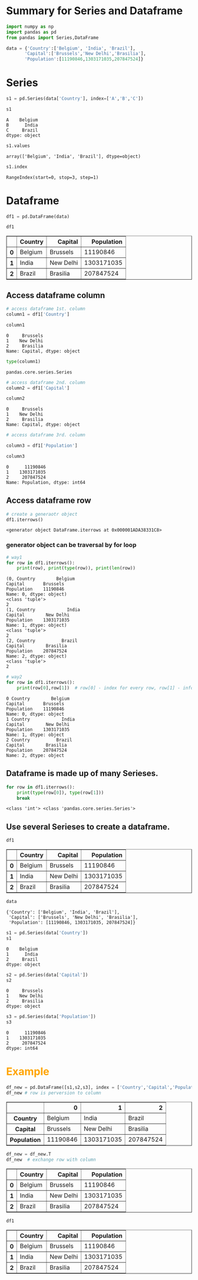 # Summary for Series and Dataframe


```python
import numpy as np
import pandas as pd
from pandas import Series,DataFrame
```


```python
data = {'Country':['Belgium', 'India', 'Brazil'],
       'Capital':['Brussels','New Delhi','Brasilia'],
       'Population':[11190846,1303171035,207847524]}
```

# Series


```python
s1 = pd.Series(data['Country'], index=['A','B','C'])
```


```python
s1
```




    A    Belgium
    B      India
    C     Brazil
    dtype: object




```python
s1.values
```




    array(['Belgium', 'India', 'Brazil'], dtype=object)




```python
s1.index
```




    RangeIndex(start=0, stop=3, step=1)



# Dataframe


```python
df1 = pd.DataFrame(data)
```


```python
df1
```




<div>
<style scoped>
    .dataframe tbody tr th:only-of-type {
        vertical-align: middle;
    }

    .dataframe tbody tr th {
        vertical-align: top;
    }
    
    .dataframe thead th {
        text-align: right;
    }
</style>
<table border="1" class="dataframe">
  <thead>
    <tr style="text-align: right;">
      <th></th>
      <th>Country</th>
      <th>Capital</th>
      <th>Population</th>
    </tr>
  </thead>
  <tbody>
    <tr>
      <th>0</th>
      <td>Belgium</td>
      <td>Brussels</td>
      <td>11190846</td>
    </tr>
    <tr>
      <th>1</th>
      <td>India</td>
      <td>New Delhi</td>
      <td>1303171035</td>
    </tr>
    <tr>
      <th>2</th>
      <td>Brazil</td>
      <td>Brasilia</td>
      <td>207847524</td>
    </tr>
  </tbody>
</table>
</div>



## Access dataframe column


```python
# access dataframe 1st. column
column1 = df1['Country']
```


```python
column1
```




    0     Brussels
    1    New Delhi
    2     Brasilia
    Name: Capital, dtype: object




```python
type(column1) 
```




    pandas.core.series.Series




```python
# access dataframe 2nd. column
column2 = df1['Capital']
```


```python
column2
```




    0     Brussels
    1    New Delhi
    2     Brasilia
    Name: Capital, dtype: object




```python
# access dataframe 3rd. column
```


```python
column3 = df1['Population']
```


```python
column3
```




    0      11190846
    1    1303171035
    2     207847524
    Name: Population, dtype: int64



## Access dataframe row


```python
# create a generaotr object
df1.iterrows()
```




    <generator object DataFrame.iterrows at 0x000001ADA38331C8>



### generator object can be traversal by for loop


```python
# way1
for row in df1.iterrows():
    print(row), print(type(row)), print(len(row))
```

    (0, Country        Belgium
    Capital       Brussels
    Population    11190846
    Name: 0, dtype: object)
    <class 'tuple'>
    2
    (1, Country            India
    Capital        New Delhi
    Population    1303171035
    Name: 1, dtype: object)
    <class 'tuple'>
    2
    (2, Country          Brazil
    Capital        Brasilia
    Population    207847524
    Name: 2, dtype: object)
    <class 'tuple'>
    2



```python
# way2
for row in df1.iterrows():
    print(row[0],row[1])  # row[0] - index for every row, row[1] - information for every row
```

    0 Country        Belgium
    Capital       Brussels
    Population    11190846
    Name: 0, dtype: object
    1 Country            India
    Capital        New Delhi
    Population    1303171035
    Name: 1, dtype: object
    2 Country          Brazil
    Capital        Brasilia
    Population    207847524
    Name: 2, dtype: object


## Dataframe is made up of many Serieses.


```python
for row in df1.iterrows():
    print(type(row[0]), type(row[1]))
    break
```

    <class 'int'> <class 'pandas.core.series.Series'>


## Use several Serieses to create a dataframe.


```python
df1
```




<div>
<style scoped>
    .dataframe tbody tr th:only-of-type {
        vertical-align: middle;
    }

    .dataframe tbody tr th {
        vertical-align: top;
    }
    
    .dataframe thead th {
        text-align: right;
    }
</style>
<table border="1" class="dataframe">
  <thead>
    <tr style="text-align: right;">
      <th></th>
      <th>Country</th>
      <th>Capital</th>
      <th>Population</th>
    </tr>
  </thead>
  <tbody>
    <tr>
      <th>0</th>
      <td>Belgium</td>
      <td>Brussels</td>
      <td>11190846</td>
    </tr>
    <tr>
      <th>1</th>
      <td>India</td>
      <td>New Delhi</td>
      <td>1303171035</td>
    </tr>
    <tr>
      <th>2</th>
      <td>Brazil</td>
      <td>Brasilia</td>
      <td>207847524</td>
    </tr>
  </tbody>
</table>
</div>




```python
data
```




    {'Country': ['Belgium', 'India', 'Brazil'],
     'Capital': ['Brussels', 'New Delhi', 'Brasilia'],
     'Population': [11190846, 1303171035, 207847524]}




```python
s1 = pd.Series(data['Country'])
s1
```




    0    Belgium
    1      India
    2     Brazil
    dtype: object




```python
s2 = pd.Series(data['Capital'])
s2
```




    0     Brussels
    1    New Delhi
    2     Brasilia
    dtype: object




```python
s3 = pd.Series(data['Population'])
s3
```




    0      11190846
    1    1303171035
    2     207847524
    dtype: int64



# <font color="orange"> Example </font>


```python
df_new = pd.DataFrame([s1,s2,s3], index = ['Country','Capital','Population'])
df_new # row is perversion to column
```




<div>
<style scoped>
    .dataframe tbody tr th:only-of-type {
        vertical-align: middle;
    }

    .dataframe tbody tr th {
        vertical-align: top;
    }
    
    .dataframe thead th {
        text-align: right;
    }
</style>
<table border="1" class="dataframe">
  <thead>
    <tr style="text-align: right;">
      <th></th>
      <th>0</th>
      <th>1</th>
      <th>2</th>
    </tr>
  </thead>
  <tbody>
    <tr>
      <th>Country</th>
      <td>Belgium</td>
      <td>India</td>
      <td>Brazil</td>
    </tr>
    <tr>
      <th>Capital</th>
      <td>Brussels</td>
      <td>New Delhi</td>
      <td>Brasilia</td>
    </tr>
    <tr>
      <th>Population</th>
      <td>11190846</td>
      <td>1303171035</td>
      <td>207847524</td>
    </tr>
  </tbody>
</table>
</div>




```python
df_new = df_new.T
df_new  # exchange row with column
```




<div>
<style scoped>
    .dataframe tbody tr th:only-of-type {
        vertical-align: middle;
    }

    .dataframe tbody tr th {
        vertical-align: top;
    }
    
    .dataframe thead th {
        text-align: right;
    }
</style>
<table border="1" class="dataframe">
  <thead>
    <tr style="text-align: right;">
      <th></th>
      <th>Country</th>
      <th>Capital</th>
      <th>Population</th>
    </tr>
  </thead>
  <tbody>
    <tr>
      <th>0</th>
      <td>Belgium</td>
      <td>Brussels</td>
      <td>11190846</td>
    </tr>
    <tr>
      <th>1</th>
      <td>India</td>
      <td>New Delhi</td>
      <td>1303171035</td>
    </tr>
    <tr>
      <th>2</th>
      <td>Brazil</td>
      <td>Brasilia</td>
      <td>207847524</td>
    </tr>
  </tbody>
</table>
</div>




```python
df1
```




<div>
<style scoped>
    .dataframe tbody tr th:only-of-type {
        vertical-align: middle;
    }

    .dataframe tbody tr th {
        vertical-align: top;
    }
    
    .dataframe thead th {
        text-align: right;
    }
</style>
<table border="1" class="dataframe">
  <thead>
    <tr style="text-align: right;">
      <th></th>
      <th>Country</th>
      <th>Capital</th>
      <th>Population</th>
    </tr>
  </thead>
  <tbody>
    <tr>
      <th>0</th>
      <td>Belgium</td>
      <td>Brussels</td>
      <td>11190846</td>
    </tr>
    <tr>
      <th>1</th>
      <td>India</td>
      <td>New Delhi</td>
      <td>1303171035</td>
    </tr>
    <tr>
      <th>2</th>
      <td>Brazil</td>
      <td>Brasilia</td>
      <td>207847524</td>
    </tr>
  </tbody>
</table>
</div>


